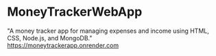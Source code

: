 # MoneyTrackerWebApp
"A money tracker app for managing expenses and income using HTML, CSS, Node.js, and MongoDB."
<br>
https://moneytrackerapp.onrender.com
